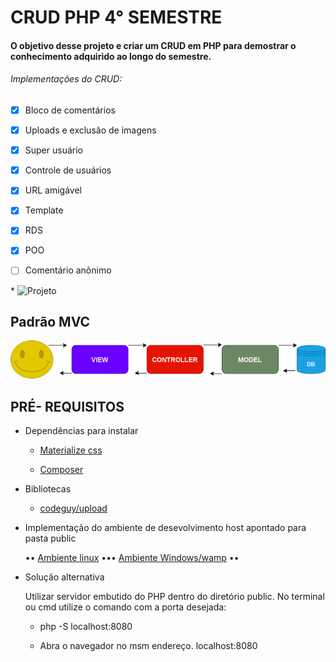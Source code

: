 # CRUD PHP 4° SEMESTRE

#### O objetivo desse projeto e criar um CRUD em PHP para demostrar o conhecimento adquirido ao longo do semestre.

###### Implementações do CRUD:

- [x] Bloco de comentários
- [x] Uploads e exclusão de imagens
- [x] Super usuário
- [x] Controle de usuários 
- [x] URL amigável 
- [x] Template
- [x] RDS
- [x] POO
- [ ] Comentário anônimo



\* ![Projeto](https://github.com/sandrosa1/novocrud/blob/main/public/images/crud.gif)



## Padrão MVC

  ![MVC](https://github.com/sandrosa1/novocrud/blob/main/public/images/MVC.png)



## PRÉ- REQUISITOS

- Dependências para instalar

    - [Materialize css](https://materializecss.com/getting-started.html)

    - [Composer](https://getcomposer.org/)


- Bibliotecas

    - [codeguy/upload](https://packagist.org/packages/codeguy/upload)
  

- Implementação do ambiente de desevolvimento host apontado para pasta public
    <p>
    •• <a href="https://hcode.com.br/blog/como-configurar-apache-virtual-hosts-no-linux-ubuntu">Ambiente linux</a> •••
    <a href="https://www.visualdicas.com.br/index.php/tools/web-server/4-como-alterar-um-servidor-virtual-wamp-server">Ambiente Windows/wamp</a> •• 
    </p>

  
- Solução alternativa
    
    Utilizar servidor embutido do PHP dentro do diretório public. No terminal ou cmd utilize o comando com a porta desejada:

    - php -S localhost:8080

    - Abra o navegador no msm endereço. localhost:8080